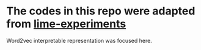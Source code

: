 # The codes in this repo were adapted from [lime-experiments](https://github.com/marcotcr/lime-experiments)

Word2vec interpretable representation was focused here.

